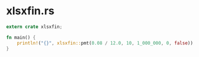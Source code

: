 # xlsxfin.rs

```rust
extern crate xlsxfin;

fn main() {
    println!("{}", xlsxfin::pmt(0.08 / 12.0, 10, 1_000_000, 0, false));
}
```
